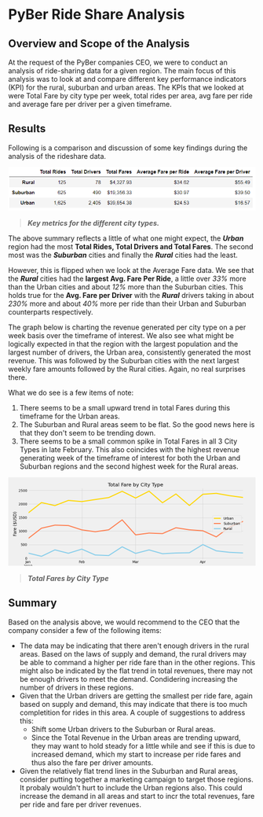 # PyBer Ride Share Analysis
## Overview and Scope of the Analysis
At the request of the PyBer companies CEO, we were to conduct an analysis of ride-sharing data for a given region. The main focus of this analysis was to look at and compare different key performance indicators (KPI) for the rural, suburban and urban areas. The KPIs that we looked at were Total Fare by city type per week, total rides per area, avg fare per ride and average fare per driver per a given timeframe.

## Results
Following is a comparison and discussion of some key findings during the analysis of the rideshare data.

  ![Ride Share Summary Data](/analysis/Rideshare_summary.PNG)
  >***Key metrics for the different city types.***
 
The above summary reflects a little of what one might expect, the ***Urban*** region had the most **Total Rides, Total Drivers and Total Fares**. The second most was the ***Suburban*** cities and finally the ***Rural*** cities had the least.

However, this is flipped when we look at the Average Fare data. We see that the ***Rural*** cities had the **largest Avg. Fare Per Ride**, a little over *33%* more than the Urban cities and about *12%* more than the Suburban cities. This holds true for the **Avg. Fare per Driver** with the ***Rural*** drivers taking in about *230%* more and about *40%* more per ride than their Urban and Suburban counterparts respectively.

The graph below is charting the revenue generated per city type on a per week basis over the timeframe of interest. We also see what might be logically expected in that the region with the largest population and the largest number of drivers, the Urban area, consistently generated the most revenue. This was followed by the Suburban cities with the next largest weekly fare amounts followed by the Rural cities. Again, no real surprises there.

What we do see is a few items of note:
1. There seems to be a small upward trend in total Fares during this timeframe for the Urban areas.
2. The Suburban and Rural areas seem to be flat. So the good news here is that they don't seem to be trending down.
3. There seems to be a small common spike in Total Fares in all 3 City Types in late February. This also coincides with the highest revenue generating week of the timeframe of interest for both the Urban and Suburban regions and the second highest week for the Rural areas. 

  ![Total Fares by City Type](/analysis/PyBer_fare_summary.png)
  >***Total Fares by City Type***
  
## Summary

Based on the analysis above, we would recommend to the CEO that the company consider a few of the following items:
- The data may be indicating that there aren't enough drivers in the rural areas. Based on the laws of supply and demand, the rural drivers may be able to command a higher per ride fare than in the other regions. This might also be indicated by the flat trend in total revenues, there may not be enough drivers to meet the demand. Condidering increasing the number of drivers in these regions.
- Given that the Urban drivers are getting the smallest per ride fare, again based on supply and demand, this may indicate that there is too much completition for rides in this area. A couple of suggestions to address this:
  - Shift some Urban drivers to the Suburban or Rural areas.
  - Since the Total Revenue in the Urban areas are trending upward, they may want to hold steady for a little while and see if this is due to increased demand, which my start to increase per ride fares and thus also the fare per driver amounts.
- Given the relatively flat trend lines in the Suburban and Rural areas, consider putting together a marketing campaign to target those regions. It probaly wouldn't hurt to include the Urban regions also. This could increase the demand in all areas and start to incr the total revenues, fare per ride and fare per driver revenues. 

